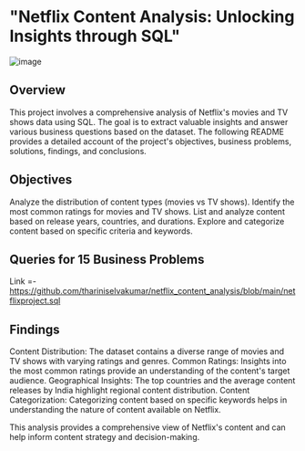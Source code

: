 # "Netflix Content Analysis: Unlocking Insights through SQL"

![image](https://github.com/user-attachments/assets/8e0aceb0-c5ed-4f92-922a-ef6eb2e7fc3b)

## Overview

This project involves a comprehensive analysis of Netflix's movies and TV shows data using SQL. The goal is to extract valuable insights and answer various business questions based on the dataset. The following README provides a detailed account of the project's objectives, business problems, solutions, findings, and conclusions.

## Objectives

Analyze the distribution of content types (movies vs TV shows).
Identify the most common ratings for movies and TV shows.
List and analyze content based on release years, countries, and durations.
Explore and categorize content based on specific criteria and keywords.

## Queries for 15 Business Problems 
Link =- https://github.com/thariniselvakumar/netflix_content_analysis/blob/main/netflixproject.sql

## Findings 
Content Distribution: The dataset contains a diverse range of movies and TV shows with varying ratings and genres.
Common Ratings: Insights into the most common ratings provide an understanding of the content's target audience.
Geographical Insights: The top countries and the average content releases by India highlight regional content distribution.
Content Categorization: Categorizing content based on specific keywords helps in understanding the nature of content available on Netflix.

This analysis provides a comprehensive view of Netflix's content and can help inform content strategy and decision-making.


